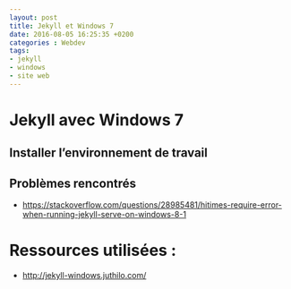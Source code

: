 ```yaml
---
layout: post
title: Jekyll et Windows 7
date: 2016-08-05 16:25:35 +0200
categories : Webdev
tags:
- jekyll
- windows
- site web
---
```


# Jekyll avec Windows 7 

## Installer l’environnement de travail

## Problèmes rencontrés

 * https://stackoverflow.com/questions/28985481/hitimes-require-error-when-running-jekyll-serve-on-windows-8-1

# Ressources utilisées :
 * http://jekyll-windows.juthilo.com/